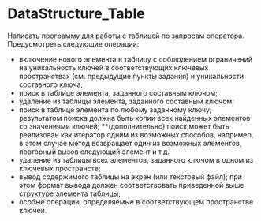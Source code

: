 # DataStructure_Table
Написать программу для работы с таблицей по запросам оператора.
Предусмотреть следующие операции:
-	включение нового элемента в таблицу с соблюдением ограничений на уникальность ключей в соответствующих ключевых пространствах (см. предыдущие пункты задания) и уникальности составного ключа;
-	поиск в таблице элемента, заданного составным ключом;
-	удаление из таблицы элемента, заданного составным ключом;
-	поиск в таблице элемента по любому заданному ключу; результатом поиска должна быть копии всех найденных элементов со значениями ключей; **(дополнительно) поиск может быть реализован как итератор одним из возможных способов, например, в этом случае метод возвращает один из возможных элементов, повторный вызов следующий элемент и т.д. 
-	удаление из таблицы всех элементов, заданного ключом в одном из ключевых пространств;
-	вывод содержимого таблицы на экран (или текстовый файл); при этом формат вывода должен соответствовать приведенной выше структуре элемента таблицы;
-	особые операции, определяемые в соответствующем пространстве ключей.
